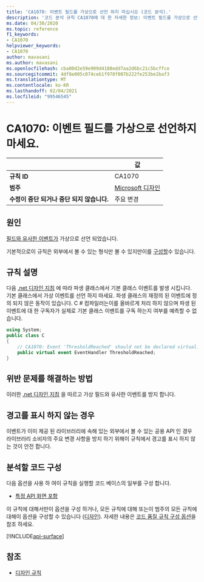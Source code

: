 ```yaml
---
title: 'CA1070: 이벤트 필드를 가상으로 선언 하지 마십시오 (코드 분석).'
description: '코드 분석 규칙 CA1070에 대 한 자세한 정보: 이벤트 필드를 가상으로 선언 하지 마십시오.'
ms.date: 04/30/2020
ms.topic: reference
f1_keywords:
- CA1070
helpviewer_keywords:
- CA1070
author: mavasani
ms.author: mavasani
ms.openlocfilehash: cba00d2e59e909d4188edd7aa2d6bc21c5bcffce
ms.sourcegitcommit: 4df8e005c074ceb1f978f007b222fe253be2baf3
ms.translationtype: MT
ms.contentlocale: ko-KR
ms.lasthandoff: 02/04/2021
ms.locfileid: "99546545"
---
```

# <a name="ca1070-do-not-declare-event-fields-as-virtual"></a>CA1070: 이벤트 필드를 가상으로 선언하지 마세요.

| | 값 |
|-|-|
| **규칙 ID** |CA1070|
| **범주** |[Microsoft 디자인](design-warnings.md)|
| **수정이 중단 되거나 중단 되지 않습니다.** |주요 변경|

## <a name="cause"></a>원인

[필드와 유사한 이벤트가](../../../csharp/event-pattern.md#defining-and-raising-field-like-events) 가상으로 선언 되었습니다.

기본적으로이 규칙은 외부에서 볼 수 있는 형식만 볼 수 있지만이를 [구성할](#configure-code-to-analyze)수 있습니다.

## <a name="rule-description"></a>규칙 설명

다음 [.net 디자인 지침](../../../csharp/programming-guide/events/how-to-raise-base-class-events-in-derived-classes.md) 에 따라 파생 클래스에서 기본 클래스 이벤트를 발생 시킵니다. 기본 클래스에서 가상 이벤트를 선언 하지 마세요. 파생 클래스의 재정의 된 이벤트에 정의 되지 않은 동작이 있습니다. C # 컴파일러는이를 올바르게 처리 하지 않으며 파생 된 이벤트에 대 한 구독자가 실제로 기본 클래스 이벤트를 구독 하는지 여부를 예측할 수 없습니다.

```csharp
using System;
public class C
{
    // CA1070: Event 'ThresholdReached' should not be declared virtual.
    public virtual event EventHandler ThresholdReached;
}
```

## <a name="how-to-fix-violations"></a>위반 문제를 해결하는 방법

이러한 [.net 디자인 지침](../../../csharp/programming-guide/events/how-to-raise-base-class-events-in-derived-classes.md) 을 따르고 가상 필드와 유사한 이벤트를 방지 합니다.

## <a name="when-to-suppress-warnings"></a>경고를 표시 하지 않는 경우

이벤트가 이미 제공 된 라이브러리에 속해 있는 외부에서 볼 수 있는 공용 API 인 경우 라이브러리 소비자의 주요 변경 사항을 방지 하기 위해이 규칙에서 경고를 표시 하지 않는 것이 안전 합니다.

## <a name="configure-code-to-analyze"></a>분석할 코드 구성

다음 옵션을 사용 하 여이 규칙을 실행할 코드 베이스의 일부를 구성 합니다.

- [특정 API 화면 포함](#include-specific-api-surfaces)

이 규칙에 대해서만이 옵션을 구성 하거나, 모든 규칙에 대해 또는이 범주의 모든 규칙에 대해이 옵션을 구성할 수 있습니다 ([디자인](design-warnings.md)). 자세한 내용은 [코드 품질 규칙 구성 옵션](../code-quality-rule-options.md)을 참조 하세요.

[!INCLUDE[api-surface](~/includes/code-analysis/api-surface.md)]

## <a name="see-also"></a>참조

- [디자인 규칙](design-warnings.md)
